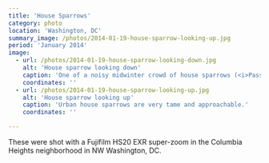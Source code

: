 ```yaml
---
title: 'House Sparrows'
category: photo
location: 'Washington, DC'
summary_image: /photos/2014-01-19-house-sparrow-looking-up.jpg
period: 'January 2014'
image:
  - url: /photos/2014-01-19-house-sparrow-looking-down.jpg
    alt: 'House sparrow looking down'
    caption: 'One of a noisy midwinter crowd of house sparrows (<i>Passer domesticus</i>).'
    coordinates: ''
  - url: /photos/2014-01-19-house-sparrow-looking-up.jpg
    alt: 'House sparrow looking up'
    caption: 'Urban house sparrows are very tame and approachable.'
    coordinates: ''

---
```


These were shot with a Fujifilm HS20 EXR super-zoom in the Columbia Heights neighborhood in NW Washington, DC.
